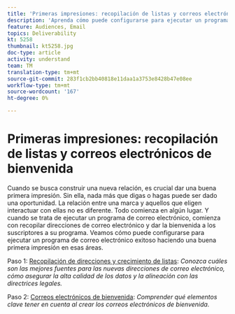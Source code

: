 ```yaml
---
title: 'Primeras impresiones: recopilación de listas y correos electrónicos de bienvenida'
description: 'Aprenda cómo puede configurarse para ejecutar un programa de correo electrónico exitoso haciendo una buena primera impresión. '
feature: Audiences, Email
topics: Deliverability
kt: 5258
thumbnail: kt5258.jpg
doc-type: article
activity: understand
team: TM
translation-type: tm+mt
source-git-commit: 283f1cb2bb40818e11daa1a3753e8428b47e08ee
workflow-type: tm+mt
source-wordcount: '167'
ht-degree: 0%

---
```



# Primeras impresiones: recopilación de listas y correos electrónicos de bienvenida

Cuando se busca construir una nueva relación, es crucial dar una buena primera impresión. Sin ella, nada más que digas o hagas puede ser dado una oportunidad. La relación entre una marca y aquellos que eligen interactuar con ellas no es diferente. Todo comienza en algún lugar. Y cuando se trata de ejecutar un programa de correo electrónico, comienza con recopilar direcciones de correo electrónico y dar la bienvenida a los suscriptores a su programa. Veamos cómo puede configurarse para ejecutar un programa de correo electrónico exitoso haciendo una buena primera impresión en esas áreas.

Paso 1:  [Recopilación de direcciones y crecimiento de listas](/help/first-impressions/address-collection-and-list-growth.md):
*Conozca cuáles son las mejores fuentes para las nuevas direcciones de correo electrónico, cómo asegurar la alta calidad de los datos y la alineación con las directrices legales.*

Paso 2:  [Correos electrónicos de bienvenida](/help/first-impressions/welcome-emails.md):
*Comprender qué elementos clave tener en cuenta al crear los correos electrónicos de bienvenida.*
